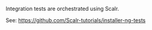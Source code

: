 Integration tests are orchestrated using Scalr.

See: https://github.com/Scalr-tutorials/installer-ng-tests
